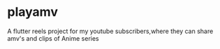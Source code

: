 # playamv
A flutter reels project for my youtube subscribers,where they can share amv's and clips of Anime series
